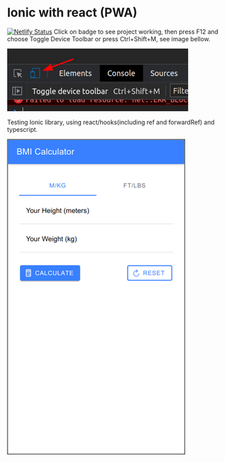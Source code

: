 # Ionic with react (PWA)
[![Netlify Status](https://api.netlify.com/api/v1/badges/afd2f2a8-7f85-475c-8237-2fd7da5f8dd7/deploy-status)](https://ionic-react-hooks.netlify.app/)
Click on badge to see project working, then press F12 and choose Toggle Device Toolbar or press Ctrl+Shift+M, see image bellow.

![Device Toolbar](/assets/device_toolbar.png)

Testing Ionic library, using react/hooks(including ref and forwardRef) and typescript.

![Device Toolbar](/assets/BMI_calculator.png)
